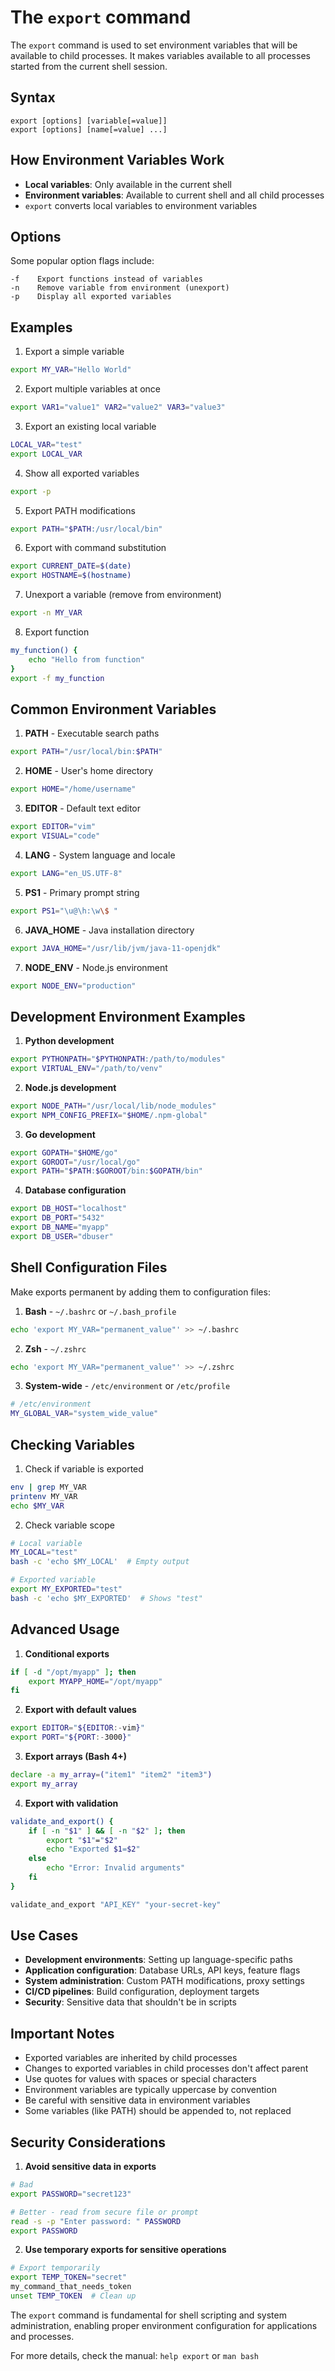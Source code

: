 # The `export` command

The `export` command is used to set environment variables that will be available to child processes. It makes variables available to all processes started from the current shell session.

## Syntax

```
export [options] [variable[=value]]
export [options] [name[=value] ...]
```

## How Environment Variables Work

- **Local variables**: Only available in the current shell
- **Environment variables**: Available to current shell and all child processes
- `export` converts local variables to environment variables

## Options

Some popular option flags include:

```
-f    Export functions instead of variables
-n    Remove variable from environment (unexport)
-p    Display all exported variables
```

## Examples

1. Export a simple variable

```bash
export MY_VAR="Hello World"
```

2. Export multiple variables at once

```bash
export VAR1="value1" VAR2="value2" VAR3="value3"
```

3. Export an existing local variable

```bash
LOCAL_VAR="test"
export LOCAL_VAR
```

4. Show all exported variables

```bash
export -p
```

5. Export PATH modifications

```bash
export PATH="$PATH:/usr/local/bin"
```

6. Export with command substitution

```bash
export CURRENT_DATE=$(date)
export HOSTNAME=$(hostname)
```

7. Unexport a variable (remove from environment)

```bash
export -n MY_VAR
```

8. Export function

```bash
my_function() {
    echo "Hello from function"
}
export -f my_function
```

## Common Environment Variables

1. **PATH** - Executable search paths

```bash
export PATH="/usr/local/bin:$PATH"
```

2. **HOME** - User's home directory

```bash
export HOME="/home/username"
```

3. **EDITOR** - Default text editor

```bash
export EDITOR="vim"
export VISUAL="code"
```

4. **LANG** - System language and locale

```bash
export LANG="en_US.UTF-8"
```

5. **PS1** - Primary prompt string

```bash
export PS1="\u@\h:\w\$ "
```

6. **JAVA_HOME** - Java installation directory

```bash
export JAVA_HOME="/usr/lib/jvm/java-11-openjdk"
```

7. **NODE_ENV** - Node.js environment

```bash
export NODE_ENV="production"
```

## Development Environment Examples

1. **Python development**

```bash
export PYTHONPATH="$PYTHONPATH:/path/to/modules"
export VIRTUAL_ENV="/path/to/venv"
```

2. **Node.js development**

```bash
export NODE_PATH="/usr/local/lib/node_modules"
export NPM_CONFIG_PREFIX="$HOME/.npm-global"
```

3. **Go development**

```bash
export GOPATH="$HOME/go"
export GOROOT="/usr/local/go"
export PATH="$PATH:$GOROOT/bin:$GOPATH/bin"
```

4. **Database configuration**

```bash
export DB_HOST="localhost"
export DB_PORT="5432"
export DB_NAME="myapp"
export DB_USER="dbuser"
```

## Shell Configuration Files

Make exports permanent by adding them to configuration files:

1. **Bash** - `~/.bashrc` or `~/.bash_profile`

```bash
echo 'export MY_VAR="permanent_value"' >> ~/.bashrc
```

2. **Zsh** - `~/.zshrc`

```bash
echo 'export MY_VAR="permanent_value"' >> ~/.zshrc
```

3. **System-wide** - `/etc/environment` or `/etc/profile`

```bash
# /etc/environment
MY_GLOBAL_VAR="system_wide_value"
```

## Checking Variables

1. Check if variable is exported

```bash
env | grep MY_VAR
printenv MY_VAR
echo $MY_VAR
```

2. Check variable scope

```bash
# Local variable
MY_LOCAL="test"
bash -c 'echo $MY_LOCAL'  # Empty output

# Exported variable
export MY_EXPORTED="test"
bash -c 'echo $MY_EXPORTED'  # Shows "test"
```

## Advanced Usage

1. **Conditional exports**

```bash
if [ -d "/opt/myapp" ]; then
    export MYAPP_HOME="/opt/myapp"
fi
```

2. **Export with default values**

```bash
export EDITOR="${EDITOR:-vim}"
export PORT="${PORT:-3000}"
```

3. **Export arrays (Bash 4+)**

```bash
declare -a my_array=("item1" "item2" "item3")
export my_array
```

4. **Export with validation**

```bash
validate_and_export() {
    if [ -n "$1" ] && [ -n "$2" ]; then
        export "$1"="$2"
        echo "Exported $1=$2"
    else
        echo "Error: Invalid arguments"
    fi
}

validate_and_export "API_KEY" "your-secret-key"
```

## Use Cases

- **Development environments**: Setting up language-specific paths
- **Application configuration**: Database URLs, API keys, feature flags
- **System administration**: Custom PATH modifications, proxy settings
- **CI/CD pipelines**: Build configuration, deployment targets
- **Security**: Sensitive data that shouldn't be in scripts

## Important Notes

- Exported variables are inherited by child processes
- Changes to exported variables in child processes don't affect parent
- Use quotes for values with spaces or special characters
- Environment variables are typically uppercase by convention
- Be careful with sensitive data in environment variables
- Some variables (like PATH) should be appended to, not replaced

## Security Considerations

1. **Avoid sensitive data in exports**

```bash
# Bad
export PASSWORD="secret123"

# Better - read from secure file or prompt
read -s -p "Enter password: " PASSWORD
export PASSWORD
```

2. **Use temporary exports for sensitive operations**

```bash
# Export temporarily
export TEMP_TOKEN="secret"
my_command_that_needs_token
unset TEMP_TOKEN  # Clean up
```

The `export` command is fundamental for shell scripting and system administration, enabling proper environment configuration for applications and processes.

For more details, check the manual: `help export` or `man bash`
